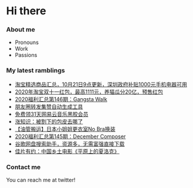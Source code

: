 # Hi there 

### About me
- Pronouns
- Work
- Passions 

### My latest ramblings
<!-- BLOGPOSTS:START -->
- [淘宝精选商品汇总，10月21日9点更新，深圳政府补贴1000元手机电器可用](https://fuliba2020.net/99.html)
- [2020年淘宝双十一红包，最高1111元，养猫瓜分20亿，预售红包](https://fuliba2020.net/20201111.html)
- [2020福利汇总第146期：Gangsta Walk](https://fuliba2020.net/2020146.html)
- [朋友圈转发集赞自动生成工具](https://fuliba2020.net/jizan.html)
- [免费领31天网易云音乐黑胶会员](https://fuliba2020.net/heijiao.html)
- [涨知识：被割下的包皮去哪了](https://fuliba2020.net/baopi.html)
- [【油管搬运】日本小姐姐更衣室No Bra换装](https://fuliba2020.net/no-bra.html)
- [2020福利汇总第145期：December Composer](https://fuliba2020.net/2020145.html)
- [谷歌网盘搜索助手，资源多，无需富强直接下载](https://fuliba2020.net/gezhongvip.html)
- [佳片有约：中国乡土电影《平原上的夏洛克》](https://fuliba2020.net/rebuilding.html)
<!-- BLOGPOSTS:END -->

### Contact me
You can reach me at twitter!
